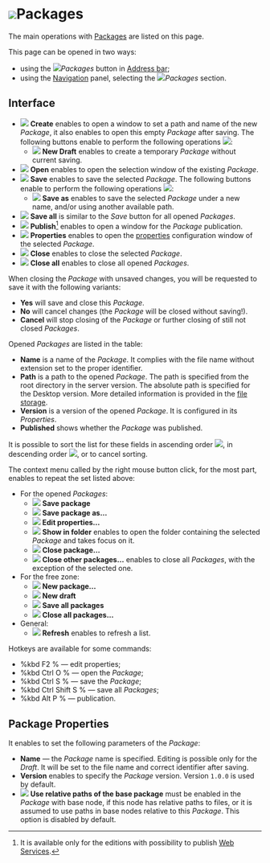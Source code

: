# ![ ](..\images\icons\system_object_18\package_default.svg)Packages

The main operations with [Packages](../quick-start/package.md) are listed on this page.

This page can be opened in two ways:

* using the ![ ](..\images\icons\system_object_18\package_default.svg)*Packages* button in [Address bar](.\addres-bar.md);
* using the [Navigation](./main-menu.md#navigatsiya) panel, selecting the ![ ](..\images\icons\system_object_18\package_default.svg)*Packages* section.

## Interface

* ![ ](..\images\icons\toolbar-controls\new_default.svg) **Create** enables to open a window to set a path and name of the new *Package*, it also enables to open this empty *Package* after saving. The following buttons enable to perform the following operations ![ ](..\images\icons\toolbar-controls\down_default.svg):
   * ![ ](..\images\icons\toolbar-controls\temporary_default.svg) **New Draft** enables to create a temporary *Package* without current saving.
* ![ ](..\images\icons\toolbar-controls\open_default.svg) **Open** enables to open the selection window of the existing *Package*.
* ![ ](..\images\icons\toolbar-controls\save_default.svg) **Save** enables to save the selected *Package*. The following buttons enable to perform the following operations ![ ](..\images\icons\toolbar-controls\down_default.svg):
   * ![ ](..\images\icons\toolbar-controls\save-as_default.svg) **Save as** enables to save the selected *Package* under a new name, and/or using another available path.
* ![ ](..\images\icons\toolbar-controls\save-all_default.svg) **Save all** is similar to the *Save* button for all opened *Packages*.
* ![ ](..\images\icons\toolbar-controls\publish_default.svg) **Publish**[^1] enables to open a window for the *Package* publication.
* ![ ](..\images\icons\toolbar-controls\edit_default.svg) **Properties** enables to open the [properties](#svoystva-paketa) configuration window of the selected *Package*.
* ![ ](..\images\icons\toolbar-controls\close_default.svg) **Close** enables to close the selected *Package*.
* ![ ](..\images\icons\toolbar-controls\close-all_default.svg) **Close all** enables to close all opened *Packages*.

[^1]: It is available only for the editions with possibility to publish [Web Services](../integration/web-services/publishing-web-service.md).

When closing the *Package* with unsaved changes, you will be requested to save it with the following variants:

* **Yes** will save and close this *Package*.
* **No** will cancel changes (the *Package* will be closed without saving!).
* **Cancel** will stop closing of the *Package* or further closing of still not closed *Packages*.

Opened *Packages* are listed in the table:

* **Name** is a name of the *Package*. It complies with the file name without extension set to the proper identifier.
* **Path** is a path to the opened *Package*. The path is specified from the root directory in the server version. The absolute path is specified for the Desktop version. More detailed information is provided in the [file storage](../location_user_files.md).
* **Version** is a version of the opened *Package*. It is configured in its *Properties*.
* **Published** shows whether the *Package* was published.

It is possible to sort the list for these fields in ascending order ![ ](../images/icons/toolbar-controls/low-to-hight_default.svg), in descending order ![ ](../images/icons/toolbar-controls/hight-to-low_default.svg), or to cancel sorting.

The context menu called by the right mouse button click, for the most part, enables to repeat the set listed above:

* For the opened *Packages*:
   * ![ ](..\images\icons\toolbar-controls\save_default.svg) **Save package**
   * ![ ](..\images\icons\toolbar-controls\save-as_default.svg) **Save package as…**
   * ![ ](..\images\icons\toolbar-controls\edit_default.svg) **Edit properties…**
   * ![ ](..\images\icons\blank.svg) **Show in folder** enables to open the folder containing the selected *Package* and takes focus on it.
   * ![ ](..\images\icons\toolbar-controls\close_default.svg) **Close package…**
   * ![ ](..\images\icons\blank.svg) **Close other packages…** enables to close all *Packages*, with the exception of the selected one.
* For the free zone:
   * ![ ](..\images\icons\toolbar-controls\new_default.svg) **New package…**
   * ![ ](..\images\icons\toolbar-controls\temporary_default.svg) **New draft**
   * ![ ](..\images\icons\toolbar-controls\save-all_default.svg) **Save all packages**
   * ![ ](..\images\icons\toolbar-controls\close-all_default.svg) **Close all packages…**
* General:
   * ![ ](..\images\icons\toolbar-controls\refresh_default.svg) **Refresh** enables to refresh a list.

Hotkeys are available for some commands:

* %kbd F2 % — edit properties;
* %kbd Ctrl O % — open the *Package*;
* %kbd Ctrl S % — save the *Package*;
* %kbd Ctrl Shift S % — save all *Packages*;
* %kbd Alt P % — publication.

## Package Properties

It enables to set the following parameters of the *Package*:

* **Name** — the *Package* name is specified. Editing is possible only for the *Draft*. It will be set to the file name and correct identifier after saving.
* **Version** enables to specify the *Package* version. Version `1.0.0` is used by default.
* ![ ](..\images\icons\checkbox-states\checked_default.svg) **Use relative paths of the base package** must be enabled in the *Package* with base node, if this node has relative paths to files, or it is assumed to use paths in base nodes relative to this *Package*. This option is disabled by default.

